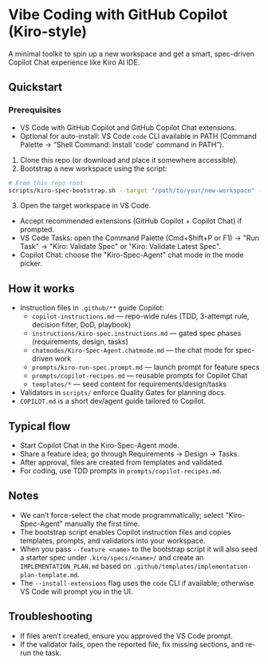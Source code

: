 # Vibe Coding with GitHub Copilot (Kiro-style)

A minimal toolkit to spin up a new workspace and get a smart, spec-driven Copilot Chat experience like Kiro AI IDE.

## Quickstart
### Prerequisites
- VS Code with GitHub Copilot and GitHub Copilot Chat extensions.
- Optional for auto-install: VS Code `code` CLI available in PATH (Command Palette → “Shell Command: Install 'code' command in PATH”).

1) Clone this repo (or download and place it somewhere accessible).
2) Bootstrap a new workspace using the script:

```bash
# From this repo root
scripts/kiro-spec-bootstrap.sh --target "/path/to/your/new-workspace" --feature sample-feature --install-extensions --force
```

3) Open the target workspace in VS Code.
- Accept recommended extensions (GitHub Copilot + Copilot Chat) if prompted.
- VS Code Tasks: open the Command Palette (Cmd+Shift+P or F1) → "Run Task" → "Kiro: Validate Spec" or "Kiro: Validate Latest Spec".
- Copilot Chat: choose the "Kiro-Spec-Agent" chat mode in the mode picker.

## How it works
- Instruction files in `.github/**` guide Copilot:
  - `copilot-instructions.md` — repo-wide rules (TDD, 3-attempt rule, decision filter, DoD, playbook)
  - `instructions/kiro-spec.instructions.md` — gated spec phases (requirements, design, tasks)
  - `chatmodes/Kiro-Spec-Agent.chatmode.md` — the chat mode for spec-driven work
  - `prompts/kiro-run-spec.prompt.md` — launch prompt for feature specs
  - `prompts/copilot-recipes.md` — reusable prompts for Copilot Chat
  - `templates/*` — seed content for requirements/design/tasks
- Validators in `scripts/` enforce Quality Gates for planning docs.
- `COPILOT.md` is a short dev/agent guide tailored to Copilot.

## Typical flow
- Start Copilot Chat in the Kiro-Spec-Agent mode.
- Share a feature idea; go through Requirements → Design → Tasks.
- After approval, files are created from templates and validated.
- For coding, use TDD prompts in `prompts/copilot-recipes.md`.

## Notes
- We can’t force-select the chat mode programmatically; select "Kiro-Spec-Agent" manually the first time.
- The bootstrap script enables Copilot instruction files and copies templates, prompts, and validators into your workspace.
- When you pass `--feature <name>` to the bootstrap script it will also seed a starter spec under `.kiro/specs/<name>/` and create an `IMPLEMENTATION_PLAN.md` based on `.github/templates/implementation-plan-template.md`.
 - The `--install-extensions` flag uses the `code` CLI if available; otherwise VS Code will prompt you in the UI.

## Troubleshooting
- If files aren’t created, ensure you approved the VS Code prompt.
- If the validator fails, open the reported file, fix missing sections, and re-run the task.

